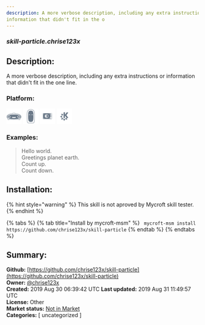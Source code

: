 ```yaml
---
description: A more verbose description, including any extra instructions or
information that didn't fit in the o
---
```


### _skill-particle.chrise123x_  
## Description:  
A more verbose description, including any extra instructions or
information that didn't fit in the one line.  
  
### Platform:  
 ![Mark I](../.gitbook/assets/mark-1-icon.png)  ![Mark II](../.gitbook/assets/mark-2-icon.png)  ![Picroft](../.gitbook/assets/picroft-icon.png)  ![plasmoid](../.gitbook/assets/kde.png)   
### Examples:  
> Hello world.  
> Greetings planet earth.  
> Count up.  
> Count down.  
  
## Installation:  
{% hint style="warning" %}
This skill is not aproved by Mycroft skill tester.
{% endhint %}
    
{% tabs %}
{% tab title="Install by mycroft-msm" %}
``` mycroft-msm install https://github.com/chrise123x/skill-particle```
{% endtab %}
  {% endtabs %}
    
## Summary:  
**Github:** [https://github.com/chrise123x/skill-particle](https://github.com/chrise123x/skill-particle)  
**Owner:** [@chrise123x](https://github.com/chrise123x)  
**Created:** 2019 Aug 30 06:39:42 UTC  **Last updated:** 2019 Aug 31 11:49:57 UTC  
**License:** Other  
**Market status:** [Not in Market](https://market.mycroft.ai/skill/)  
**Categories:** [ uncategorized ]   
